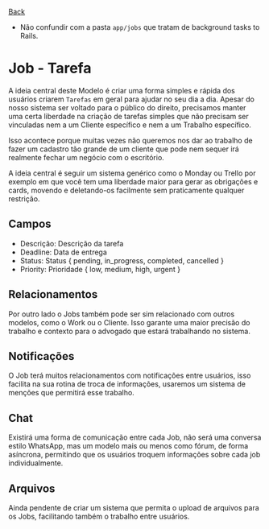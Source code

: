 [Back](../README.md)
* Não confundir com a pasta `app/jobs` que tratam de background tasks to Rails.

# Job - Tarefa

A ideia central deste Modelo é criar uma forma simples e rápida dos usuários criarem `Tarefas` em geral para ajudar no seu dia a dia. Apesar do nosso sistema ser voltado para o público do direito, precisamos manter uma certa liberdade na criação de tarefas simples que não precisam ser vinculadas nem a um Cliente específico e nem a um Trabalho específico.

Isso acontece porque muitas vezes não queremos nos dar ao trabalho de fazer um cadastro tão grande de um cliente que pode nem sequer irá realmente fechar um negócio com o escritório.

A ideia central é seguir um sistema genérico como o Monday ou Trello por exemplo em que você tem uma liberdade maior para gerar as obrigações e cards, movendo e deletando-os facilmente sem praticamente qualquer restrição.

## Campos
- Descrição: Descrição da tarefa
- Deadline: Data de entrega
- Status: Status { pending, in_progress, completed, cancelled }
- Priority: Prioridade { low, medium, high, urgent }

## Relacionamentos

Por outro lado o Jobs também pode ser sim relacionado com outros modelos, como o Work ou o Cliente. Isso garante uma maior precisão do trabalho e contexto para o advogado que estará trabalhando no sistema.

## Notificações

O Job terá muitos relacionamentos com notificações entre usuários, isso facilita na sua rotina de troca de informações, usaremos um sistema de menções que permitirá esse trabalho.

## Chat

Existirá uma forma de comunicação entre cada Job, não será uma conversa estilo WhatsApp, mas um modelo mais ou menos como fórum, de forma asíncrona, permitindo que os usuários troquem informações sobre cada job individualmente.

## Arquivos

Ainda pendente de criar um sistema que permita o upload de arquivos para os Jobs, facilitando também o trabalho entre usuários.
